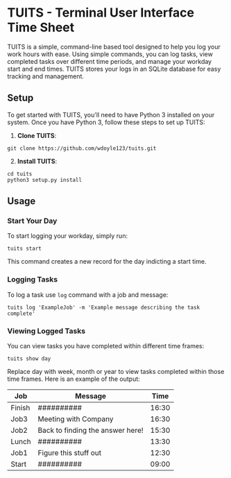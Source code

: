 # TUITS - Terminal User Interface Time Sheet

TUITS is a simple, command-line based tool designed to help you log your work hours with ease. Using simple commands, you can log tasks, view completed tasks over different time periods, and manage your workday start and end times. TUITS stores your logs in an SQLite database for easy tracking and management.

## Setup

To get started with TUITS, you'll need to have Python 3 installed on your system. Once you have Python 3, follow these steps to set up TUITS:

1. **Clone TUITS**: 
```
git clone https://github.com/wdoyle123/tuits.git
```

2. **Install TUITS**:
```
cd tuits 
python3 setup.py install
```

## Usage

### Start Your Day
To start logging your workday, simply run:

```
tuits start
```

This command creates a new record for the day indicting a start time.

### Logging Tasks 
To log a task use `log` command with a job and message:

```
tuits log 'ExampleJob' -m 'Example message describing the task complete'
```

### Viewing Logged Tasks 
You can view tasks you have completed within different time frames:

```
tuits show day 
```

Replace day with week, month or year to view tasks completed within those time frames.
Here is an example of the output:

| Job    | Message                                        | Time  |
|--------|------------------------------------------------|-------|
| Finish | ##########                                     | 16:30 |
| Job3   | Meeting with Company                           | 16:30 |
| Job2   | Back to finding the answer here!               | 15:30 |
| Lunch  | ##########                                     | 13:30 |
| Job1   | Figure this stuff out                          | 12:30 |
| Start  | ##########                                     | 09:00 |
